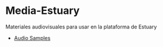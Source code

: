 # Media-Estuary
Materiales audiovisuales para usar en la plataforma de Estuary

+ [Audio Samples](Audio/README.md)
